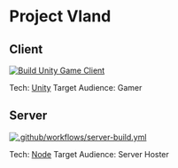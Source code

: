# Project Vland

## Client

[![Build Unity Game Client](https://github.com/Wenish/demoMap/actions/workflows/unity-build.yml/badge.svg)](https://github.com/Wenish/demoMap/actions/workflows/unity-build.yml)

Tech: [Unity](https://unity.com/)
Target Audience: Gamer


## Server

[![.github/workflows/server-build.yml](https://github.com/Wenish/demoMap/actions/workflows/server-build.yml/badge.svg)](https://github.com/Wenish/demoMap/actions/workflows/server-build.yml)

Tech: [Node](https://nodejs.org/)
Target Audience: Server Hoster
